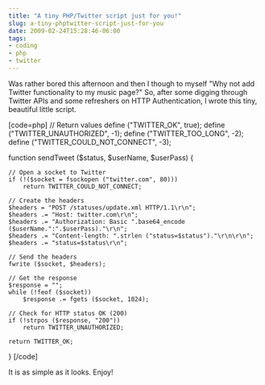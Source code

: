 ```yaml
---
title: "A tiny PHP/Twitter script just for you!"
slug: a-tiny-phptwitter-script-just-for-you
date: 2009-02-24T15:28:46-06:00
tags:
- coding
- php
- twitter
---
```

Was rather bored this afternoon and then I though to myself "Why not add Twitter functionality to my music page?" So, after some digging through Twitter APIs and some refreshers on HTTP Authentication, I wrote this tiny, beautiful little script.

[code=php]
// Return values
define ("TWITTER_OK", true);
define ("TWITTER_UNAUTHORIZED", -1);
define ("TWITTER_TOO_LONG", -2);
define ("TWITTER_COULD_NOT_CONNECT", -3);

function sendTweet ($status, $userName, $userPass)
{

	// Open a socket to Twitter
	if (!($socket = fsockopen ("twitter.com", 80)))
		return TWITTER_COULD_NOT_CONNECT;
	
	// Create the headers
	$headers = "POST /statuses/update.xml HTTP/1.1\r\n";
	$headers .= "Host: twitter.com\r\n";
	$headers .= "Authorization: Basic ".base64_encode ($userName.":".$userPass)."\r\n";
	$headers .= "Content-length: ".strlen ("status=$status")."\r\n\r\n";
	$headers .= "status=$status\r\n";
	
	// Send the headers
	fwrite ($socket, $headers);
	
	// Get the response
	$response = "";
	while (!feof ($socket))
		$response .= fgets ($socket, 1024);
	
	// Check for HTTP status OK (200)
	if (!strpos ($response, "200"))
		return TWITTER_UNAUTHORIZED;

	return TWITTER_OK;
		
}
[/code]

It is as simple as it looks. Enjoy!

